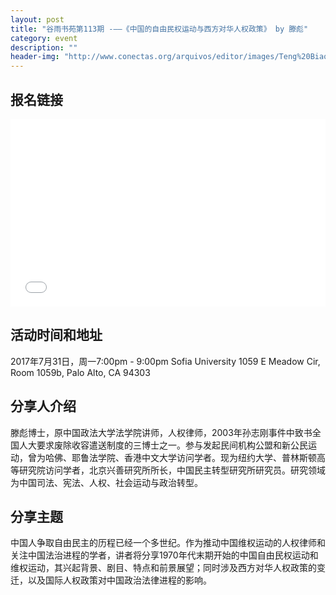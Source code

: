 ```yaml
---
layout: post
title: "谷雨书苑第113期 -——《中国的自由民权运动与西方对华人权政策》 by 滕彪"
category: event
description: ""
header-img: "http://www.conectas.org/arquivos/editor/images/Teng%20Biao_1920.jpg"
---
```


## 报名链接
<div style="width:100%; text-align:left;" ><iframe src="//eventbrite.com/tickets-external?eid=36504735647&ref=etckt" frameborder="0" height="300" width="100%" vspace="0" hspace="0" marginheight="5" marginwidth="5" scrolling="auto" allowtransparency="true"></iframe></div>

## 活动时间和地址
2017年7月31日，周一7:00pm - 9:00pm Sofia University 1059 E Meadow Cir, Room 1059b, Palo Alto, CA 94303

## 分享人介绍

滕彪博士，原中国政法大学法学院讲师，人权律师，2003年孙志刚事件中致书全国人大要求废除收容遣送制度的三博士之一。参与发起民间机构公盟和新公民运动，曾为哈佛、耶鲁法学院、香港中文大学访问学者。现为纽约大学、普林斯顿高等研究院访问学者，北京兴善研究所所长，中国民主转型研究所研究员。研究领域为中国司法、宪法、人权、社会运动与政治转型。


## 分享主题

中国人争取自由民主的历程已经一个多世纪。作为推动中国维权运动的人权律师和关注中国法治进程的学者，讲者将分享1970年代末期开始的中国自由民权运动和维权运动，其兴起背景、剧目、特点和前景展望；同时涉及西方对华人权政策的变迁，以及国际人权政策对中国政治法律进程的影响。
